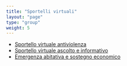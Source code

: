 ```yaml
---
title: "Sportelli virtuali"
layout: "page"
type: "group"
weight: 5
---
```


+ [Sportello virtuale antiviolenza](/test/antiviolenza)
+ [Sportello virtuale ascolto e informativo](/test/ascolto)
+ [Emergenza abitativa e sostegno economico](/test/supportoeconomico)
